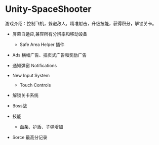 # Unity-SpaceShooter

游戏介绍：控制飞机，躲避敌人，精准射击，升级技能，获得积分，解锁关卡。

- 屏幕自适应,兼容所有分辨率和移动设备
  - Safe Area Helper 插件
- Ads 横幅广告、插页式广告和奖励广告
- 通知弹窗 Notifications

- New Input System
  - Touch Controls

- 解锁关卡系统
- Boss战
- 技能
  - 血条、护盾、子弹增加
- Sorce 最高分记录
